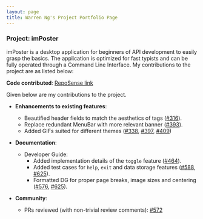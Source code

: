 ```yaml
---
layout: page
title: Warren Ng's Project Portfolio Page
---
```


### Project: imPoster

imPoster is a desktop application for beginners of API development to easily grasp the basics. The application is optimized for fast typists and can be fully operated through a Command Line Interface. My contributions to the project are as listed below:

**Code contributed**: [RepoSense link](https://nus-cs2103-ay2021s2.github.io/tp-dashboard/?search=&sort=groupTitle&sortWithin=title&timeframe=commit&mergegroup=&groupSelect=groupByRepos&breakdown=true&checkedFileTypes=docs~functional-code~test-code~other&since=&tabOpen=true&tabType=authorship&tabAuthor=NightRaven49&tabRepo=AY2021S2-CS2103T-T12-4%2Ftp%5Bmaster%5D&authorshipIsMergeGroup=false&authorshipFileTypes=docs~functional-code&authorshipIsBinaryFileTypeChecked=false)

Given below are my contributions to the project.

* **Enhancements to existing features**:
  * Beautified header fields to match the aesthetics of tags ([\#316](https://github.com/AY2021S2-CS2103T-T12-4/tp/pull/316)).
  * Replace redundant MenuBar with more relevant banner ([\#393](https://github.com/AY2021S2-CS2103T-T12-4/tp/pull/393)).
  * Added GIFs suited for different themes ([\#338](https://github.com/AY2021S2-CS2103T-T12-4/tp/pull/338), [\#397](https://github.com/AY2021S2-CS2103T-T12-4/tp/pull/397), [\#409](https://github.com/AY2021S2-CS2103T-T12-4/tp/pull/409))

* **Documentation**:
  * Developer Guide:
    * Added implementation details of the `toggle` feature ([\#464](https://github.com/AY2021S2-CS2103T-T12-4/tp/pull/464)).
    * Added test cases for `help`, `exit` and data storage features ([\#588](https://github.com/AY2021S2-CS2103T-T12-4/tp/pull/588), [\#625](https://github.com/AY2021S2-CS2103T-T12-4/tp/pull/625)).
    * Formatted DG for proper page breaks, image sizes and centering ([\#576](https://github.com/AY2021S2-CS2103T-T12-4/tp/pull/576), [\#625](https://github.com/AY2021S2-CS2103T-T12-4/tp/pull/625)).

* **Community**:
  * PRs reviewed (with non-trivial review comments): [\#572](https://github.com/AY2021S2-CS2103T-T12-4/tp/pull/572)
